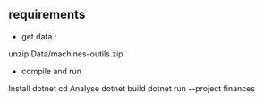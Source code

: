 ## requirements
- get data : 

unzip Data/machines-outils.zip

- compile and run

Install dotnet
cd Analyse
dotnet build
dotnet run --project finances